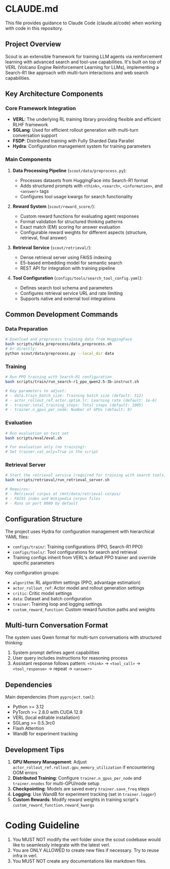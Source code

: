 # CLAUDE.md

This file provides guidance to Claude Code (claude.ai/code) when working with code in this repository.

## Project Overview

Scout is an extensible framework for training LLM agents via reinforcement learning with advanced search and tool-use capabilities. It's built on top of VERL (Volcano Engine Reinforcement Learning for LLMs), implementing a Search-R1 like approach with multi-turn interactions and web search capabilities.

## Key Architecture Components

### Core Framework Integration
- **VERL**: The underlying RL training library providing flexible and efficient RLHF framework
- **SGLang**: Used for efficient rollout generation with multi-turn conversation support
- **FSDP**: Distributed training with Fully Sharded Data Parallel
- **Hydra**: Configuration management system for training parameters

### Main Components

1. **Data Processing Pipeline** (`scout/data/preprocess.py`):
   - Processes datasets from HuggingFace into Search-R1 format
   - Adds structured prompts with `<think>`, `<search>`, `<information>`, and `<answer>` tags
   - Configures tool usage kwargs for search functionality

2. **Reward System** (`scout/reward_score/`):
   - Custom reward functions for evaluating agent responses
   - Format validation for structured thinking patterns
   - Exact match (EM) scoring for answer evaluation
   - Configurable reward weights for different aspects (structure, retrieval, final answer)

3. **Retrieval Service** (`scout/retrieval/`):
   - Dense retrieval server using FAISS indexing
   - E5-based embedding model for semantic search
   - REST API for integration with training pipeline

4. **Tool Configuration** (`configs/tools/search_tool_config.yaml`):
   - Defines search tool schema and parameters
   - Configures retrieval service URL and rate limiting
   - Supports native and external tool integrations

## Common Development Commands

### Data Preparation
```bash
# Download and preprocess training data from HuggingFace
bash scripts/data_preprocess/data_preprocess.sh
# Or directly:
python scout/data/preprocess.py --local_dir data
```

### Training
```bash
# Run PPO training with Search-R1 configuration
bash scripts/train/run_search-r1_ppo_qwen2.5-3b-instruct.sh

# Key parameters to adjust:
# - data.train_batch_size: Training batch size (default: 512)
# - actor_rollout_ref.actor.optim.lr: Learning rate (default: 1e-6)
# - trainer.total_training_steps: Total steps (default: 1005)
# - trainer.n_gpus_per_node: Number of GPUs (default: 8)
```

### Evaluation
```bash
# Run evaluation on test set
bash scripts/eval/eval.sh

# For evaluation only (no training):
# Set trainer.val_only=True in the script
```

### Retrieval Server
```bash
# Start the retrieval service (required for training with search tools)
bash scripts/retrieval/run_retrieval_server.sh

# Requires:
# - Retrieval corpus at /mnt/data/retrieval-corpus/
# - FAISS index and Wikipedia corpus files
# - Runs on port 8000 by default
```

## Configuration Structure

The project uses Hydra for configuration management with hierarchical YAML files:

- `configs/train/`: Training configurations (PPO, Search-R1 PPO)
- `configs/tools/`: Tool configurations for search and retrieval
- Training configs inherit from VERL's default PPO trainer and override specific parameters

Key configuration groups:
- `algorithm`: RL algorithm settings (PPO, advantage estimation)
- `actor_rollout_ref`: Actor model and rollout generation settings
- `critic`: Critic model settings
- `data`: Dataset and batch configuration
- `trainer`: Training loop and logging settings
- `custom_reward_function`: Custom reward function paths and weights

## Multi-turn Conversation Format

The system uses Qwen format for multi-turn conversations with structured thinking:
1. System prompt defines agent capabilities
2. User query includes instructions for reasoning process
3. Assistant response follows pattern: `<think>` → `<tool_call>` → `<tool_response>` → repeat → `<answer>`

## Dependencies

Main dependencies (from `pyproject.toml`):
- Python >= 3.12
- PyTorch >= 2.8.0 with CUDA 12.9
- VERL (local editable installation)
- SGLang >= 0.5.3rc0
- Flash Attention
- WandB for experiment tracking

## Development Tips

1. **GPU Memory Management**: Adjust `actor_rollout_ref.rollout.gpu_memory_utilization` if encountering OOM errors
2. **Distributed Training**: Configure `trainer.n_gpus_per_node` and `trainer.nnodes` for multi-GPU/node setup
3. **Checkpointing**: Models are saved every `trainer.save_freq` steps
4. **Logging**: Use WandB for experiment tracking (set in `trainer.logger`)
5. **Custom Rewards**: Modify reward weights in training script's `custom_reward_function.reward_kwargs`

# Coding Guideline

1. You MUST NOT modify the verl folder since the scout codebase would like to seamlessly integrate with the latest verl.
2. You are ONLY ALLOWED to create new files if necessary. Try to reuse infra in verl.
3. You MUST NOT create any documentations like markdown files.
